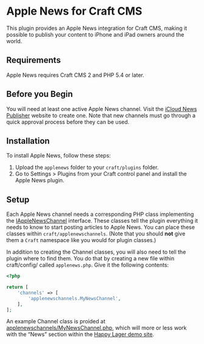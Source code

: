 # Apple News for Craft CMS

This plugin provides an Apple News integration for Craft CMS, making it possible to publish your content to iPhone and iPad owners around the world.


## Requirements

Apple News requires Craft CMS 2 and PHP 5.4 or later.


## Before you Begin

You will need at least one active Apple News channel. Visit the [iCloud News Publisher](https://www.icloud.com/#newspublisher) website to create one. Note that new channels must go through a quick approval process before they can be used.


## Installation

To install Apple News, follow these steps:

1.  Upload the `applenews` folder to your `craft/plugins` folder.
2.  Go to Settings > Plugins from your Craft control panel and install the Apple News plugin.


## Setup

Each Apple News channel needs a corresponding PHP class implementing the [IAppleNewsChannel](https://github.com/pixelandtonic/AppleNews/blob/master/applenews/IAppleNewsChannel.php) interface. These classes tell the plugin everything it needs to know to start posting articles to Apple News. You can place these classes within `craft/applenewschannels`. (Note that you should **not** give them a `Craft` namespace like you would for plugin classes.)

In addition to creating the Channel classes, you will also need to tell the plugin where to find them. You do that by creating a new file within craft/config/ called `applenews.php`. Give it the following contents:

```php
<?php

return [
    'channels' => [
        'applenewschannels.MyNewsChannel',
    ],
];
```

An example Channel class is proided at [applenewschannels/MyNewsChannel.php](https://github.com/pixelandtonic/AppleNews/blob/master/applenewschannels/MyNewsChannel.php), which will more or less work with the “News” section within the [Happy Lager demo site](https://github.com/pixelandtonic/HappyLager).
